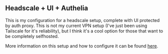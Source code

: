 ## Headscale + UI + Authelia
This is my configuration for a headscale setup, complete with UI protected by auth proxy. This is not my current VPN setup (I've just been using Tailscale for it's reliability), but I think it's a cool option for those that want to be completely selfhosted.

More information on this setup and how to configure it can be found [here](https://blog.flaskforge.com/posts/headscale).